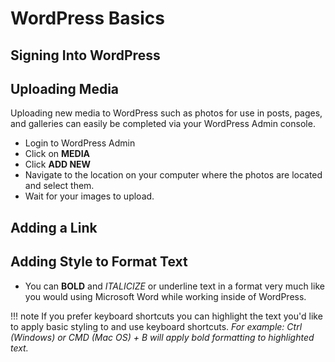 # WordPress Basics 

## Signing Into WordPress


## Uploading Media

Uploading new media to WordPress such as photos for use in posts, pages, and galleries can easily be completed via your WordPress Admin console.

* Login to WordPress Admin
* Click on **MEDIA**
* Click **ADD NEW**
* Navigate to the location on your computer where the photos are located and select them.
* Wait for your images to upload.

## Adding a Link


## Adding Style to Format Text

* You can **BOLD** and _ITALICIZE_ or underline text in a format very much like you would using Microsoft Word while working inside of WordPress.

!!! note
    If you prefer keyboard shortcuts you can highlight the text you'd like to apply basic styling to and use keyboard shortcuts. _For example: Ctrl (Windows) or CMD (Mac OS) + B will apply bold formatting to highlighted text._
